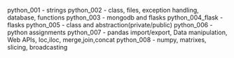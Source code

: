 python_001 - strings
python_002 - class, files, exception handling, database, functions
python_003 - mongodb and flasks
python_004_flask - flasks
python_005 - class and abstraction(private/public)
python_006 - python assignments
python_007 - pandas import/export, Data manipulation, Web APIs, loc,iloc, merge,join,concat
python_008 - numpy, matrixes, slicing, broadcasting